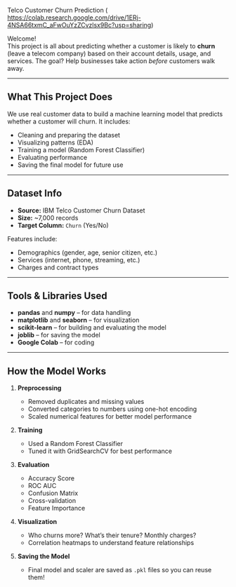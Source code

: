 Telco Customer Churn Prediction ( https://colab.research.google.com/drive/1ERj-4NSA66txmC_aFwOuYzZCvzlsx9Bc?usp=sharing)

Welcome!   
This project is all about predicting whether a customer is likely to **churn** (leave a telecom company) based on their account details, usage, and services.
The goal? Help businesses take action *before* customers walk away.

---

## What This Project Does

We use real customer data to build a machine learning model that predicts whether a customer will churn. It includes:

- Cleaning and preparing the dataset
- Visualizing patterns (EDA)
- Training a model (Random Forest Classifier)
- Evaluating performance
- Saving the final model for future use

---

##  Dataset Info

- **Source:** IBM Telco Customer Churn Dataset  
- **Size:** ~7,000 records  
- **Target Column:** `Churn` (Yes/No)

Features include:
- Demographics (gender, age, senior citizen, etc.)
- Services (internet, phone, streaming, etc.)
- Charges and contract types

---

## Tools & Libraries Used

- **pandas** and **numpy** – for data handling
- **matplotlib** and **seaborn** – for visualization
- **scikit-learn** – for building and evaluating the model
- **joblib** – for saving the model
- **Google Colab** – for coding

---

## How the Model Works

1. **Preprocessing**  
   - Removed duplicates and missing values  
   - Converted categories to numbers using one-hot encoding  
   - Scaled numerical features for better model performance  

2. **Training**  
   - Used a Random Forest Classifier  
   - Tuned it with GridSearchCV for best performance  

3. **Evaluation**  
   - Accuracy Score  
   - ROC AUC  
   - Confusion Matrix  
   - Cross-validation  
   - Feature Importance

4. **Visualization**  
   - Who churns more? What’s their tenure? Monthly charges?  
   - Correlation heatmaps to understand feature relationships  

5. **Saving the Model**  
   - Final model and scaler are saved as `.pkl` files so you can reuse them!

